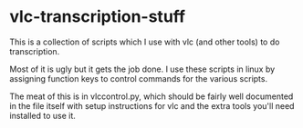 vlc-transcription-stuff
=======================

This is a collection of scripts which I use with vlc 
(and other tools) to do transcription.

Most of it is ugly but it gets the job done. I use
these scripts in linux by assigning function keys
to control commands for the various scripts.

The meat of this is in vlccontrol.py, which should be
fairly well documented in the file itself with setup
instructions for vlc and the extra tools you'll need
installed to use it.



